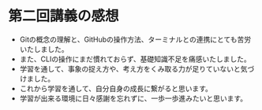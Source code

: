 # 第二回講義の感想

- Gitの概念の理解と、GitHubの操作方法、ターミナルとの連携にとても苦労いたしました。
- また、CLIの操作にまだ慣れておらず、基礎知識不足を痛感いたしました。
- 学習を通して、事象の捉え方や、考え方をくみ取る力が足りていないと気づけました。
- これから学習を通して、自分自身の成長に繋がると思います。
- 学習が出来る環境に日々感謝を忘れずに、一歩一歩進みたいと思います。
